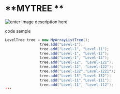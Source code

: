 **MYTREE **
=========================


![enter image description here](https://i.stack.imgur.com/CKBZo.png)


code sample
```java
LevelTree tree = new MyArrayListTree(); 
                tree.add("Level-1");
                tree.add("Level-1", "Level-11"); 
                tree.add("Level-1", "Level-12");
                tree.add("Level-1", "Level-13");
                tree.add("Level-12", "Level-121");
                tree.add("Level-12", "Level-122"); 
                tree.add("Level-122","Level-1221"); 
                tree.add("Level-13","Level-132"); 
                tree.add("Level-11","Level-111");
                tree.add("Level-11", "Level-112");
'''
	
